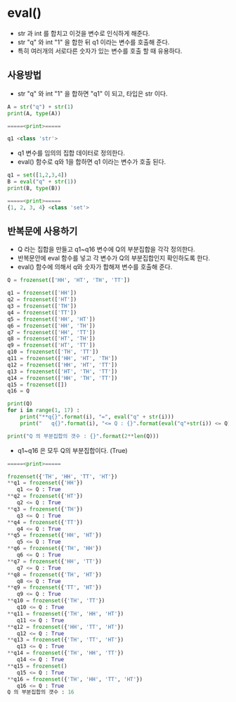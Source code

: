 # eval()
- str 과 int 를 합치고 이것을 변수로 인식하게 해준다.
- str "q" 와 int "1" 을 합한 뒤 q1 이라는 변수를 호출해 준다.
- 특히 여러개의 서로다른 숫자가 있는 변수를 호출 할 때 유용하다.

## 사용방법
- str "q" 와 int "1" 을 합하면 "q1" 이 되고, 타입은 str 이다. 
```python
A = str("q") + str(1)
print(A, type(A))

=====<print>=====

q1 <class 'str'>
```

- q1 변수를 임의의 집합 데이터로 정의한다.
- eval() 함수로 q와 1을 합하면 q1 이라는 변수가 호출 된다.
```python
q1 = set([1,2,3,4])
B = eval("q" + str(1))
print(B, type(B))

=====<print>=====
{1, 2, 3, 4} <class 'set'>
```

## 반복문에 사용하기
- Q 라는 집합을 만들고 q1~q16 변수에 Q의 부분집합을 각각 정의한다.
- 반복문안에 eval 함수를 넣고 각 변수가 Q의 부분집합인지 확인하도록 한다.
- eval() 함수에 의해서 q와 숫자가 합해져 변수를 호출해 준다.
```python
Q = frozenset(['HH', 'HT', 'TH', 'TT'])

q1 = frozenset(['HH'])
q2 = frozenset(['HT'])
q3 = frozenset(['TH'])
q4 = frozenset(['TT'])
q5 = frozenset(['HH', 'HT'])
q6 = frozenset(['HH', 'TH'])
q7 = frozenset(['HH', 'TT'])
q8 = frozenset(['HT', 'TH'])
q9 = frozenset(['HT', 'TT'])
q10 = frozenset(['TH', 'TT'])
q11 = frozenset(['HH', 'HT', 'TH'])
q12 = frozenset(['HH', 'HT', 'TT'])
q13 = frozenset(['HT', 'TH', 'TT'])
q14 = frozenset(['HH', 'TH', 'TT'])
q15 = frozenset([])
q16 = Q

print(Q)
for i in range(1, 17) : 
    print("**q{}".format(i), "=", eval("q" + str(i)))
    print("   q{}".format(i), "<= Q : {}".format(eval("q"+str(i)) <= Q))

print("Q 의 부분집합의 갯수 : {}".format(2**len(Q)))
```

- q1~q16 은 모두 Q의 부분집합이다. (True)
```python
=====<print>=====

frozenset({'TH', 'HH', 'TT', 'HT'})
**q1 = frozenset({'HH'})
   q1 <= Q : True
**q2 = frozenset({'HT'})
   q2 <= Q : True
**q3 = frozenset({'TH'})
   q3 <= Q : True
**q4 = frozenset({'TT'})
   q4 <= Q : True
**q5 = frozenset({'HH', 'HT'})
   q5 <= Q : True
**q6 = frozenset({'TH', 'HH'})
   q6 <= Q : True
**q7 = frozenset({'HH', 'TT'})
   q7 <= Q : True
**q8 = frozenset({'TH', 'HT'})
   q8 <= Q : True
**q9 = frozenset({'TT', 'HT'})
   q9 <= Q : True
**q10 = frozenset({'TH', 'TT'})
   q10 <= Q : True
**q11 = frozenset({'TH', 'HH', 'HT'})
   q11 <= Q : True
**q12 = frozenset({'HH', 'TT', 'HT'})
   q12 <= Q : True
**q13 = frozenset({'TH', 'TT', 'HT'})
   q13 <= Q : True
**q14 = frozenset({'TH', 'HH', 'TT'})
   q14 <= Q : True
**q15 = frozenset()
   q15 <= Q : True
**q16 = frozenset({'TH', 'HH', 'TT', 'HT'})
   q16 <= Q : True
Q 의 부분집합의 갯수 : 16
```


